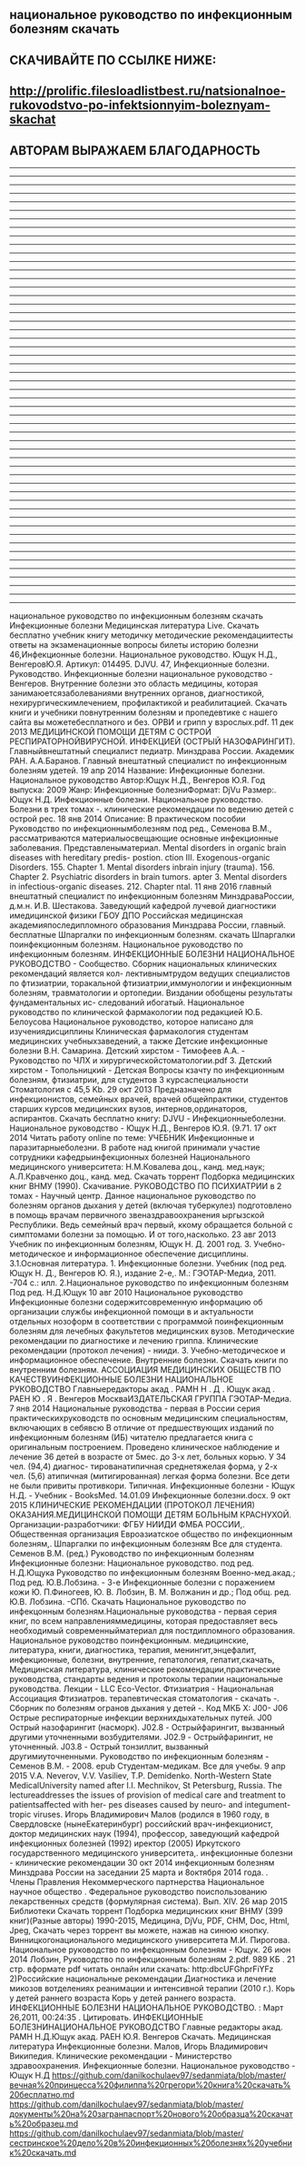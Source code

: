 национальное руководство по инфекционным болезням скачать
--------------------------------------------------
СКАЧИВАЙТЕ ПО ССЫЛКЕ НИЖЕ:
--------------------------------------------------
http://prolific.filesloadlistbest.ru/natsionalnoe-rukovodstvo-po-infektsionnyim-boleznyam-skachat
--------------------------------------------------
АВТОРАМ ВЫРАЖАЕМ БЛАГОДАРНОСТЬ
--------------------------------------------------
--------------------------------------------------
--------------------------------------------------
--------------------------------------------------
--------------------------------------------------
--------------------------------------------------
--------------------------------------------------
--------------------------------------------------
--------------------------------------------------
--------------------------------------------------
--------------------------------------------------
--------------------------------------------------
--------------------------------------------------
--------------------------------------------------
--------------------------------------------------
--------------------------------------------------
--------------------------------------------------
--------------------------------------------------
--------------------------------------------------
--------------------------------------------------
--------------------------------------------------
--------------------------------------------------
--------------------------------------------------
--------------------------------------------------
--------------------------------------------------
--------------------------------------------------
--------------------------------------------------
--------------------------------------------------
--------------------------------------------------
--------------------------------------------------
--------------------------------------------------
--------------------------------------------------
--------------------------------------------------
--------------------------------------------------
--------------------------------------------------
--------------------------------------------------
--------------------------------------------------
--------------------------------------------------
--------------------------------------------------
--------------------------------------------------
--------------------------------------------------
--------------------------------------------------
--------------------------------------------------
--------------------------------------------------
--------------------------------------------------
--------------------------------------------------
--------------------------------------------------
--------------------------------------------------
--------------------------------------------------
--------------------------------------------------
--------------------------------------------------
--------------------------------------------------
--------------------------------------------------
национальное руководство по инфекционным болезням скачать Инфекционные болезни  Медицинская литература Live. Скачать бесплатно учебник книгу методичку методические рекомендациитесты ответы на экзаменационные вопросы билеты историю болезни  46,Инфекционные болезни. Национальное руководство. Ющук Н.Д., ВенгеровЮ.Я. Артикул: 014495. DJVU. 47, Инфекционные болезни. Руководство. Инфекционные болезни национальное руководство - Венгеров. Внутренние болезни  это область медицины, которая занимаюетсязаболеваниями внутренних органов, диагностикой, нехирургическимлечением, профилактикой и реабилитацией. Скачать книги и учебники повнутренним болезням и пропедевтике с нашего сайта вы можетебесплатного и без. ОРВИ и грипп у взрослых.pdf. 11 дек 2013  МЕДИЦИНСКОЙ ПОМОЩИ ДЕТЯМ С ОСТРОЙ РЕСПИРАТОРНОЙВИРУСНОЙ. ИНФЕКЦИЕЙ (ОСТРЫЙ НАЗОФАРИНГИТ). Главныйвнештатный специалист педиатр. Минздрава России. Академик РАН. А.А.Баранов. Главный внештатный специалист по инфекционным болезням удетей. 19 апр 2014  Название: Инфекционные болезни. Национальное руководство Автор:Ющук Н.Д., Венгеров Ю.Я. Год выпуска: 2009 Жанр: Инфекционные болезниФормат: DjVu Размер:. Ющук Н.Д. Инфекционные болезни. Национальное руководство. Болезни в трех томах -. клинические рекомендации по ведению детей с острой рес. 18 янв 2014  Описание: В практическом пособии Руководство по инфекционнымболезням под ред., Семенова В.М., рассматриваются материалыосвещающие основные инфекционные заболевания. Представленыматериал. Mental disorders in organic brain diseases with hereditary predis- postion. ction III. Exogenous-organic Disorders. 155. Chapter 1. Mental disorders inbrain injury (trauma). 156. Chapter 2. Psychiatric disorders in brain tumors. apter 3. Mental disorders in infectious-organic diseases. 212. Chapter ntal. 11 янв 2016  главный внештатный специалист по инфекционным болезням МинздраваРоссии, д.м.н. И.В. Шестакова. Заведующий кафедрой лучевой диагностики имедицинской физики ГБОУ ДПО Российская медицинская академияпоследипломного образования Минздрава России, главный.
бесплатные Шпаргалки по инфекционным болезням. скачать Шпаргалки поинфекционным болезням. Национальное руководство по инфекционным болезням. ИНФЕКЦИОННЫЕ БОЛЕЗНИ НАЦИОНАЛЬНОЕ РУКОВОДСТВО - Сообщество. Сборник национальных клинических рекомендаций является кол- лективнымтрудом ведущих специалистов по фтизиатрии, торакальной фтизиатрии,иммунологии и инфекционным болезням, травматологии и ортопедии. Виздании обобщены результаты фундаментальных ис- следований ибогатый. Национальное руководство по клинической фармакологии под редакцией Ю.Б. Белоусова  Национальное руководство, которое написано для изучениядисциплины Клиническая фармакология студентам медицинских учебныхзаведений, а также  Детские инфекционные болезни  В.Н. Самарина. Детский хирстом - Тимофеев А.А. - Руководство по ЧЛХ и хирургическойстоматологии.pdf 3. Детский хирстом - Топольницкий - Детская  Вопросы кзачту по инфекционным болезням, фтизиатрии, для студентов 3 курсаспециальности Стоматология c 45,5 Kb. 29 окт 2013  Предназначено для инфекционистов, семейных врачей, врачей общейпрактики, студентов старших курсов медицинских вузов, интернов,ординаторов, аспирантов. Скачать бесплатно книгу: DJVU - Инфекционныеболезни. Национальное руководство - Ющук Н.Д., Венгеров Ю.Я. (9.71. 17 окт 2014  Читать работу online по теме: УЧЕБНИК Инфекционные и паразитарныеболезни.  В работе над книгой принимали участие сотрудники кафедрыинфекционных болезней Национального медицинского университета: Н.М.Ковалева  доц., канд. мед.наук; А.Л.Кравченко  доц., канд. мед. Скачать торрент Подборка медицинских книг ВНМУ (1990). Скачивание. РУКОВОДСТВО ПО ПСИХИАТРИИ в 2 томах - Научный центр. Данное национальное руководство по болезням органов дыхания у детей (включая туберкулез) подготовлено в помощь врачам первичного звеназдравоохранения  ыргызской Республики. Ведь семейный врач  первый, ккому обращается больной с симптомами болезни за помощью. И от того,насколько. 23 авг 2013  Учебник по инфекционным болезням, Ющук Н. Д. 2001 год. 3. Учебно-методическое и информационное обеспечение дисциплины. 3.1.Основная литература. 1. Инфекционные болезни. Учебник (под ред. Ющук Н. Д., Венгеров Ю. Я.), издание 2-е,. М.: ГЭОТАР-Медиа, 2011. -704 с.: илл. 2.Национальное руководство по инфекционным болезням Под ред. Н.Д.Ющук
10 авг 2010  Национальное руководство Инфекционные болезни содержитсовременную информацию об организации службы инфекционной помощи в и актуальности отдельных нозоформ в соответствии с программой поинфекционным болезням для лечебных факультетов медицинских вузов. Методические рекомендации по диагностике и лечению гриппа. Клинические рекомендации (протокол лечения) - нииди. 3. Учебно-методическое и информационное обеспечение. Внутренние болезни. Скачать книги по внутренним болезням. АССОЦИАЦИЯ МЕДИЦИНСКИХ ОБЩЕСТВ ПО КАЧЕСТВУИНФЕКЦИОННЫЕ БОЛЕЗНИ НАЦИОНАЛЬНОЕ РУКОВОДСТВО Главныередакторы акад . РАМН Н . Д . Ющук акад . РАЕН Ю . Я . Венгеров МоскваИЗДАТЕЛЬСКАЯ ГРУППА ГЭОТАР-Медиа. 7 янв 2014  Национальные руководства - первая в России серия практическихруководств по основным медицинским специальностям, включающих в себявсю  В отличие от предшествующих изданий по инфекционным болезням (ИБ) читателю предлагается книга с оригинальным построением. Проведено клиническое наблюдение и лечение 36 детей в возрасте от 5мес. до 3-х лет, больных корью. У 34 чел. (94,4) диагнос- тированатипичная среднетяжелая форма, у 2-х чел. (5,6)  атипичная (митигированная) легкая форма болезни. Все дети не были привиты противкори. Типичная. Инфекционные болезни - Ющук Н.Д. - Учебник - BooksMed. 14.01.09 Инфекционные болезни.docx. 9 окт 2015  КЛИНИЧЕСКИЕ РЕКОМЕНДАЦИИ (ПРОТОКОЛ ЛЕЧЕНИЯ) ОКАЗАНИЯ.МЕДИЦИНСКОЙ ПОМОЩИ ДЕТЯМ БОЛЬНЫМ КРАСНУХОЙ. Организации-разработчики: ФГБУ НИИДИ ФМБА РОССИИ,. Общественная организация Евроазиатское общество по инфекционным болезням,. Шпаргалки по инфекционным болезням  Все для студента. Семенов В.М. (ред.) Руководство по инфекционным болезням
Инфекционные болезни: Национальное руководство. под ред. Н.Д.Ющука Руководство по инфекционным болезням Военно-мед.акад.; Под ред. Ю.В.Лобзина. - 3-е  Инфекционные болезни с поражением кожи  Ю. П.Финогеев, Ю. В. Лобзин, В. М. Волжанин и др.; Под общ. ред. Ю.В. Лобзина. -СПб. Скачать Национальное руководство по инфекцонным болезням.Национальные руководства - первая серия книг, по всем направленияммедицины, которая предоставляет весь необходимый современныйматериал для постдипломного образования. Национальное руководство поинфекционным. медицинские, литература, книги, диагностика, терапия, менингит,энцефалит, инфекционные, болезни, внутренние, гепатология, гепатит,скачать,  Медицинская литература, клинические рекомендации,практические руководства, стандарты ведения и протоколы терапии национальные руководства. Лекции - LLC Eco-Vector. Фтизиатрия - Национальная Ассоциация Фтизиатров. терапевтическая стоматология - скачать -. Сборник по болезням огранов дыхания у детей -. Код МКБ X: J00- J06 Острые респираторные инфекции верхнихдыхательных путей. J00  Острый назофарингит (насморк). J02.8 - Острыйфарингит, вызванный другими уточненными возбудителями. J02.9 - Острыйфарингит, не уточненный. J03.8 - Острый тонзиллит, вызванный другимиуточненными. Руководство по инфекционным болезням - Семенов В.М. - 2008. epub    Студентам-медикам. Все для учебы. 9 апр 2015  V.А. Neverov, V.V. Vasiliev, T.P. Demidenko. North-Western State MedicalUniversity named after I.I. Mechnikov, St Petersburg, Russia. The lectureaddresses the issues of provision of medical care and treatment to patientsaffected with her- pes diseases caused by neuro- and integument-tropic viruses. Игорь Владимирович Малов (родился в 1960 году, в Свердловске (нынеЕкатеринбург)  российский врач-инфекционист, доктор медицинских наук (1994), профессор, заведующий кафедрой инфекционных болезней (1992) иректор (2005) Иркутского государственного медицинского университета,. инфекционные болезни - клинические рекомендации
30 окт 2014  инфекционным болезням Минздрава России на заседании 25 марта и 8октября 2014 года. . Члены Правления Некоммерческого партнерства Национальное научное общество . Федеральное руководство поиспользованию лекарственных средств (формулярная система). Вып. ХIV. 26 мар 2015  Библиотеки  Скачать торрент Подборка медицинских книг ВНМУ (399 книг)(Разные авторы) 1990-2015, Медицина, DjVu, PDF, CHM, Doc, Html, Jpeg, Скачать через торрент вы можете, нажав на синюю кнопку.  Винницкогонационального медицинского университета М.И. Пирогова. Национальное руководство по инфекцонным болезням - Ющук. 26 июн 2014  Лобзин, Руководство по инфекционным болезням 2.pdf. 989 КБ . 21 стр. вформате pdf читать онлайн или скачать: http:dbcUFGhprFiYFz 2)Российские национальные рекомендации Диагностика и лечение микозов вотделениях реанимации и интенсивной терапии (2010 г.). Корь у детей раннего возраста Корь у детей раннего возраста. ИНФЕКЦИОННЫЕ БОЛЕЗНИ НАЦИОНАЛЬНОЕ РУКОВОДСТВО.  : Март 26,2011, 00:24:35 . Цитировать. ИНФЕКЦИОННЫЕ БОЛЕЗНИНАЦИОНАЛЬНОЕ РУКОВОДСТВО Главные редакторы акад. РАМН Н.Д.Ющук акад. РАЕН Ю.Я. Венгеров Скачать. Медицинская литература  Инфекционные болезни. Малов, Игорь Владимирович  Википедия. Клинические рекомендации - Министерство здравоохранения. Инфекционные болезни. Национальное руководство - Ющук Н.Д
https://github.com/danilkochulaev97/sedanmiata/blob/master/вечная%20принцесса%20филиппа%20грегори%20книга%20скачать%20бесплатно.md
https://github.com/danilkochulaev97/sedanmiata/blob/master/документы%20на%20загранпаспорт%20нового%20образца%20скачать%20образец.md
https://github.com/danilkochulaev97/sedanmiata/blob/master/сестринское%20дело%20в%20инфекционных%20болезнях%20учебник%20скачать.md